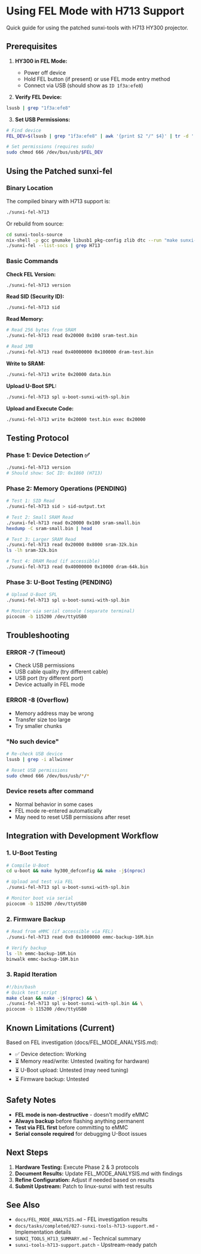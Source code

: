 # Using FEL Mode with H713 Support

Quick guide for using the patched sunxi-tools with H713 HY300 projector.

## Prerequisites

1. **HY300 in FEL Mode:**
   - Power off device
   - Hold FEL button (if present) or use FEL mode entry method
   - Connect via USB (should show as `ID 1f3a:efe8`)

2. **Verify FEL Device:**
```bash
lsusb | grep "1f3a:efe8"
```

3. **Set USB Permissions:**
```bash
# Find device
FEL_DEV=$(lsusb | grep "1f3a:efe8" | awk '{print $2 "/" $4}' | tr -d ':')

# Set permissions (requires sudo)
sudo chmod 666 /dev/bus/usb/$FEL_DEV
```

## Using the Patched sunxi-fel

### Binary Location

The compiled binary with H713 support is:
```bash
./sunxi-fel-h713
```

Or rebuild from source:
```bash
cd sunxi-tools-source
nix-shell -p gcc gnumake libusb1 pkg-config zlib dtc --run "make sunxi-fel"
./sunxi-fel --list-socs | grep H713
```

### Basic Commands

**Check FEL Version:**
```bash
./sunxi-fel-h713 version
```

**Read SID (Security ID):**
```bash
./sunxi-fel-h713 sid
```

**Read Memory:**
```bash
# Read 256 bytes from SRAM
./sunxi-fel-h713 read 0x20000 0x100 sram-test.bin

# Read 1MB
./sunxi-fel-h713 read 0x40000000 0x100000 dram-test.bin
```

**Write to SRAM:**
```bash
./sunxi-fel-h713 write 0x20000 data.bin
```

**Upload U-Boot SPL:**
```bash
./sunxi-fel-h713 spl u-boot-sunxi-with-spl.bin
```

**Upload and Execute Code:**
```bash
./sunxi-fel-h713 write 0x20000 test.bin exec 0x20000
```

## Testing Protocol

### Phase 1: Device Detection ✅
```bash
./sunxi-fel-h713 version
# Should show: SoC ID: 0x1860 (H713)
```

### Phase 2: Memory Operations (PENDING)
```bash
# Test 1: SID Read
./sunxi-fel-h713 sid > sid-output.txt

# Test 2: Small SRAM Read  
./sunxi-fel-h713 read 0x20000 0x100 sram-small.bin
hexdump -C sram-small.bin | head

# Test 3: Larger SRAM Read
./sunxi-fel-h713 read 0x20000 0x8000 sram-32k.bin
ls -lh sram-32k.bin

# Test 4: DRAM Read (if accessible)
./sunxi-fel-h713 read 0x40000000 0x10000 dram-64k.bin
```

### Phase 3: U-Boot Testing (PENDING)
```bash
# Upload U-Boot SPL
./sunxi-fel-h713 spl u-boot-sunxi-with-spl.bin

# Monitor via serial console (separate terminal)
picocom -b 115200 /dev/ttyUSB0
```

## Troubleshooting

### ERROR -7 (Timeout)
- Check USB permissions
- USB cable quality (try different cable)
- USB port (try different port)
- Device actually in FEL mode

### ERROR -8 (Overflow)
- Memory address may be wrong
- Transfer size too large
- Try smaller chunks

### "No such device"
```bash
# Re-check USB device
lsusb | grep -i allwinner

# Reset USB permissions
sudo chmod 666 /dev/bus/usb/*/*
```

### Device resets after command
- Normal behavior in some cases
- FEL mode re-entered automatically
- May need to reset USB permissions after reset

## Integration with Development Workflow

### 1. U-Boot Testing
```bash
# Compile U-Boot
cd u-boot && make hy300_defconfig && make -j$(nproc)

# Upload and test via FEL
./sunxi-fel-h713 spl u-boot-sunxi-with-spl.bin

# Monitor boot via serial
picocom -b 115200 /dev/ttyUSB0
```

### 2. Firmware Backup
```bash
# Read from eMMC (if accessible via FEL)
./sunxi-fel-h713 read 0x0 0x1000000 emmc-backup-16M.bin

# Verify backup
ls -lh emmc-backup-16M.bin
binwalk emmc-backup-16M.bin
```

### 3. Rapid Iteration
```bash
#!/bin/bash
# Quick test script
make clean && make -j$(nproc) && \
./sunxi-fel-h713 spl u-boot-sunxi-with-spl.bin && \
picocom -b 115200 /dev/ttyUSB0
```

## Known Limitations (Current)

Based on FEL investigation (docs/FEL_MODE_ANALYSIS.md):
- ✅ Device detection: Working
- ⏳ Memory read/write: Untested (waiting for hardware)
- ⏳ U-Boot upload: Untested (may need tuning)
- ⏳ Firmware backup: Untested

## Safety Notes

- **FEL mode is non-destructive** - doesn't modify eMMC
- **Always backup** before flashing anything permanent
- **Test via FEL first** before committing to eMMC
- **Serial console required** for debugging U-Boot issues

## Next Steps

1. **Hardware Testing:** Execute Phase 2 & 3 protocols
2. **Document Results:** Update FEL_MODE_ANALYSIS.md with findings
3. **Refine Configuration:** Adjust if needed based on results
4. **Submit Upstream:** Patch to linux-sunxi with test results

## See Also

- `docs/FEL_MODE_ANALYSIS.md` - FEL investigation results
- `docs/tasks/completed/027-sunxi-tools-h713-support.md` - Implementation details
- `SUNXI_TOOLS_H713_SUMMARY.md` - Technical summary
- `sunxi-tools-h713-support.patch` - Upstream-ready patch

